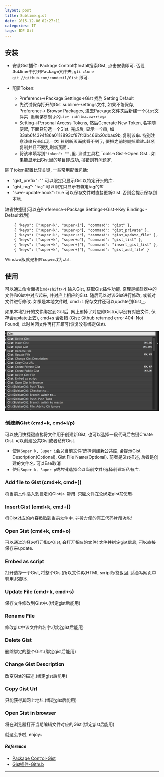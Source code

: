 ```yaml
---
layout: post
title: Sublime:gist
date: 2015-12-06 02:27:11
categories: IT
tags: IDE Git
---
```


## 安装

- 安装Gist插件: Package Control中Install搜索Gist, 点击安装即可. 否则, Sublime中打开Package文件夹, `git clone git://github.com/condemil/Gist` 即可.

- 配置Token: 
	- Preference->Package Settings->Gist 找到 Setting Default
	- 先试试保存打开的Gist.sublime-settings文件, 如果不能保存, Preference-> Browse Packages, 进去Package文件夹后新建一个`Gist`文件夹. 重新保存刚才的`Gist.sublime-settings`
	- Setting->Personal Access Tokens, 然后Generate New Token, 名字随便起, 下面只勾选一个Gist. 完成后, 显示一个串, 如33ab6f4394f86a0118893cf87fd3b466b20dbas9b, 复制该串. 特别注意该串只会出现一次! 若刷新页面就看不到了, 要把之前的删掉重建..赶紧复制并且不要乱刷新页面..
	- 将该串填写到`"token": "",`里. 测试工具栏 Tools->Gist->Open Gist.. 如果能显示出Gist里的项目即成功, 报错则有问题罗.

除了token配置比较关键, 一些常用配置包括:

- "gist_prefix": ""  可以限定只显示Gist以特定开头的库.
- "gist_tag": "tag"   可以限定只显示有特定tag的库
- "save-update-hook": true 可以保存文件时直接更新Gist. 否则会提示保存到本地.

缺省快捷键(可以在Preference->Package Settings->Gist->Key Bindings - Default找到)

~~~
	{ "keys": ["super+k", "super+i"], "command": "gist" },
	{ "keys": ["super+k", "super+p"], "command": "gist_private" },
	{ "keys": ["super+k", "super+s"], "command": "gist_update_file" },
	{ "keys": ["super+k", "super+o"], "command": "gist_list" },
	{ "keys": ["super+k", "super+["], "command": "insert_gist_list" },
	{ "keys": ["super+k", "super+]"], "command": "gist_add_file" }
~~~

Window版就是相应super改为ctrl.

## 使用

可以通过命令面板(`Cmd+shift+P`) 输入Gist, 获取Gist插件功能. 原理是编辑器中的文件和Gist中对应起来, 并对应上相应的Gist.  随后可以对该Gist进行修改, 或者对文件进行修改. 如果是本地文件时, cmd+s 保存文件还可以update到Gist上.

如果本地打开的文件绑定到Gist后, 网上删掉了对应的Gist(可以没有对应文件, 保存会update上去), cmd+s 会报错 (Gist: Github returned error 404: Not Found), 此时关闭文件再打开即可(恢复没有绑定Gist).

![](/other/pic/blog-tmp/Sublime-Gist-options.png)

### 创建新Gist (cmd+k, cmd+i/p)

可以使用快捷键直接将文件用于创建新Gist, 也可以选择一段代码后右键Create Gist. 可以创建公共Gist或者私有Gist.

- 使用`Super k, Super i`会以当前文件/选择创建新公共库, 会提示Gist Description(Optional), Gist File Name(Optional). 前者是Gist描述, 后者是创建的文件名. 可以Ese取消.
- 使用`Super k, Super p`或右键选择会以当前文件/选择创建新私有库.

### Add file to Gist (cmd+k, cmd+])

将当前文件插入到指定的Gist中. 常用. 只能文件在没绑定gist前使用.

### Insert Gist (cmd+k, cmd+[)

将Gist对应的内容黏贴到当前文件中. 非常方便的真正代码片段功能! 

### Open Gist (cmd+k, cmd+o)

可以通过选择来打开指定Gist, 会打开相应的文件! 文件并绑定gist信息, 可以直接保存来update.

### Embed as script

打开选择一个Gist, 将整个Gist(所以文件)以HTML script标签返回. 适合写网页中套用JS脚本.

### Update File (cmd+k, cmd+s) 

保存文件修改到Gist中.(绑定gist后能用)

### Rename File

修改gist中该文件的名字.(绑定gist后能用)

### Delete Gist

删除绑定的整个Gist.(绑定gist后能用)

### Change Gist Description

改变Gist的描述.(绑定gist后能用)

### Copy Gist Url 

只能获得其网上地址.(绑定gist后能用)

### Open Gist in browser 

将在浏览器打开当期编辑文件对应的Gist.(绑定gist后能用)


就这么多啦, enjoy~

##### Reference

- [Package Control-Gist](https://packagecontrol.io/packages/Gist)
- [Gist插件-Github](https://github.com/condemil/Gist)


------
